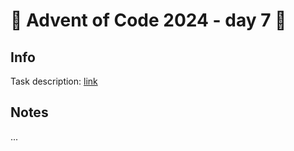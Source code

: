 # 🎄 Advent of Code 2024 - day 7 🎄

## Info

Task description: [link](https://adventofcode.com/2024/day/7)

## Notes

...